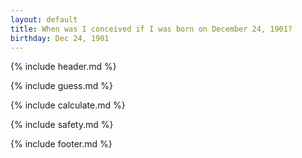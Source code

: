 ```yaml
---
layout: default
title: When was I conceived if I was born on December 24, 1901?
birthday: Dec 24, 1901
---
```


{% include header.md %}

{% include guess.md %}

{% include calculate.md %}

{% include safety.md %}

{% include footer.md %}



